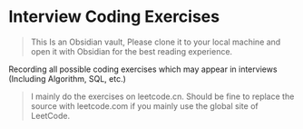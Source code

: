 # Interview Coding Exercises

> This Is an Obsidian vault,
> Please clone it to your local machine and open it with Obsidian for the best reading experience.

Recording all possible coding exercises which may appear in interviews (Including Algorithm, SQL, etc.)

> I mainly do the exercises on leetcode.cn.
> Should be fine to replace the source with leetcode.com
> if you mainly use the global site of LeetCode.
